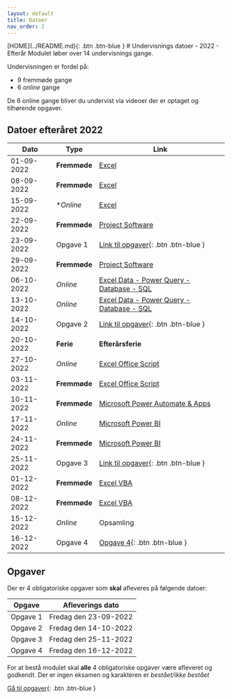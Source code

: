 ```yaml
---
layout: default
title: Datoer
nav_order: 2
---
```

<span class="fs-1">
[HOME](../README.md){: .btn .btn-blue }
</span>
# Undervisnings datoer - 2022 - Efterår
Modulet løber over 14 undervisnings gange.

Undervisningen er fordel på:

- 9 fremmøde gange
- 6 *online* gange

De 6 online gange bliver du undervist via videoer der er optaget og tilhørende opgaver.

## Datoer efteråret 2022

|Dato	        |Type         	|Link                                                                 	|
|------------	|--------------	|---------------------------------------------------------------------	|
| 01-09-2022 	| **Fremmøde** 	| [Excel](../excel/README.md)                                         	|
| 08-09-2022 	| **Fremmøde** 	| [Excel](../excel/README.md)                                         	|
| 15-09-2022 	| **Online* 	| [Excel](../excel/README.md)                                       	|
| 22-09-2022 	| **Fremmøde** 	| [Project Software](../microsoftproject/README.md)                    	|
| 23-09-2022 	| Opgave 1   	| [Link til opgaver](../opgaver/README.md){: .btn .btn-blue }          	|
| 29-09-2022 	| **Fremmøde** 	| [Project Software](../microsoftproject/README.md)                    	|
| 06-10-2022 	| *Online*  	| [Excel Data - Power Query - Database - SQL](../databaser/README.md) 	|
| 13-10-2022 	| *Online*  	| [Excel Data - Power Query - Database - SQL](../databaser/README.md)   |
| 14-10-2022 	| Opgave 2    	| [Link til opgaver](../opgaver/README.md){: .btn .btn-blue }           |
| 20-10-2022 	| **Ferie**    	| **Efterårsferie**                                                     |
| 27-10-2022 	| *Online*  	| [Excel Office Script](../officescripts/README.md)                   	|
| 03-11-2022 	| **Fremmøde** 	| [Excel Office Script](../officescripts/README.md)          	        |
| 10-11-2022 	| **Fremmøde** 	| [Microsoft Power Automate & Apps](../power/README.md)                	|
| 17-11-2022 	| *Online* 	    | [Microsoft Power BI](../powerbi/README.md)                           	|
| 24-11-2022 	| **Fremmøde**  | [Microsoft Power BI](../powerbi//README.md)                          	|
| 25-11-2022 	| Opgave 3    	| [Link til opgaver](../opgaver/README.md){: .btn .btn-blue }          	|
| 01-12-2022 	| **Fremmøde** 	| [Excel VBA](../vba/README.md)                                     	|
| 08-12-2022 	| **Fremmøde** 	| [Excel VBA](../vba/README.md)                   	                    |
| 15-12-2022 	| *Online*  	| Opsamling                                                            	|
| 16-12-2022 	| Opgave 4      | [Opgave 4](../opgaver/README.md){: .btn .btn-blue }                   |


## Opgaver
Der er 4 obligatoriske opgaver som **skal** afleveres på følgende datoer:

| Opgave   | Afleverings dato      |
|----------|-----------------------|
| Opgave 1 | Fredag den 23-09-2022 |
| Opgave 2 | Fredag den 14-10-2022 |
| Opgave 3 | Fredag den 25-11-2022 |
| Opgave 4 | Fredag den 16-12-2022 |

For at bestå modulet skal **alle** 4 obligatoriske opgaver være afleveret og godkendt. Der er ingen eksamen og karakteren er *bestået/ikke bestået*

[Gå til opgaver](../opgaver/README.md){: .btn .btn-blue }

